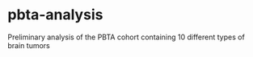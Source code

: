 # pbta-analysis
Preliminary analysis of the PBTA cohort containing 10 different types of brain tumors
